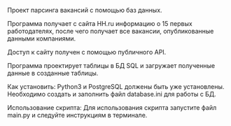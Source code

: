 Проект парсинга вакансий с помощью баз данных.

Программа получает с сайта HH.ru информацию о 15 первых работодателях, после чего получает все вакансии, опубликованные данными компаниями.

Доступ к сайту получен с помощью публичного API. 

Программа проектирует таблицы в БД SQL и загружает полученные данные в созданные таблицы.

Как установить: Python3 и PostgreSQL должены быть уже установлены. Необходимо создать и заполнить файл database.ini для работы с БД.

Использование скрипта: Для использования скрипта запустите файл main.py и следуйте инструкциям в терминале.

